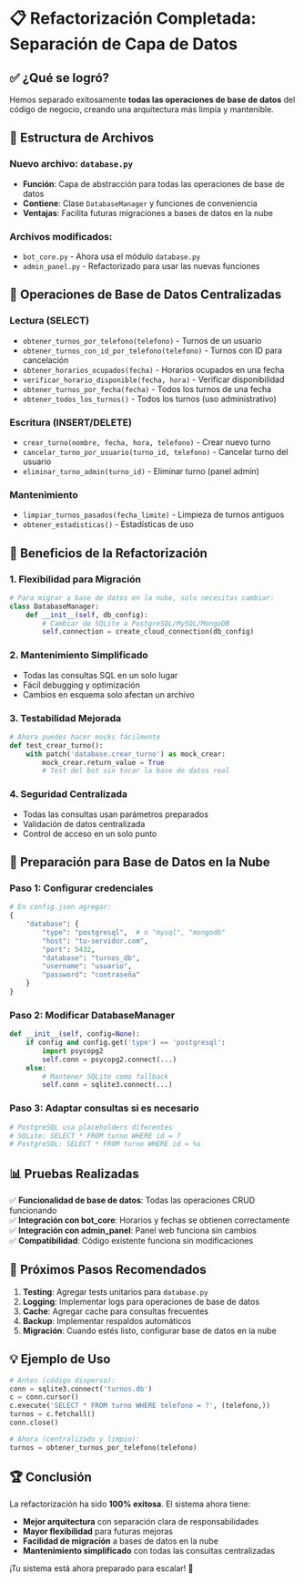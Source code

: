 # 📋 Refactorización Completada: Separación de Capa de Datos

## ✅ **¿Qué se logró?**

Hemos separado exitosamente **todas las operaciones de base de datos** del código de negocio, creando una arquitectura más limpia y mantenible.

## 📁 **Estructura de Archivos**

### **Nuevo archivo**: `database.py`
- **Función**: Capa de abstracción para todas las operaciones de base de datos
- **Contiene**: Clase `DatabaseManager` y funciones de conveniencia
- **Ventajas**: Facilita futuras migraciones a bases de datos en la nube

### **Archivos modificados**:
- `bot_core.py` - Ahora usa el módulo `database.py`
- `admin_panel.py` - Refactorizado para usar las nuevas funciones

## 🔄 **Operaciones de Base de Datos Centralizadas**

### **Lectura (SELECT)**
- `obtener_turnos_por_telefono(telefono)` - Turnos de un usuario
- `obtener_turnos_con_id_por_telefono(telefono)` - Turnos con ID para cancelación
- `obtener_horarios_ocupados(fecha)` - Horarios ocupados en una fecha
- `verificar_horario_disponible(fecha, hora)` - Verificar disponibilidad
- `obtener_turnos_por_fecha(fecha)` - Todos los turnos de una fecha
- `obtener_todos_los_turnos()` - Todos los turnos (uso administrativo)

### **Escritura (INSERT/DELETE)**
- `crear_turno(nombre, fecha, hora, telefono)` - Crear nuevo turno
- `cancelar_turno_por_usuario(turno_id, telefono)` - Cancelar turno del usuario
- `eliminar_turno_admin(turno_id)` - Eliminar turno (panel admin)

### **Mantenimiento**
- `limpiar_turnos_pasados(fecha_limite)` - Limpieza de turnos antiguos
- `obtener_estadisticas()` - Estadísticas de uso

## 🚀 **Beneficios de la Refactorización**

### **1. Flexibilidad para Migración**
```python
# Para migrar a base de datos en la nube, solo necesitas cambiar:
class DatabaseManager:
    def __init__(self, db_config):
        # Cambiar de SQLite a PostgreSQL/MySQL/MongoDB
        self.connection = create_cloud_connection(db_config)
```

### **2. Mantenimiento Simplificado**
- Todas las consultas SQL en un solo lugar
- Fácil debugging y optimización
- Cambios en esquema solo afectan un archivo

### **3. Testabilidad Mejorada**
```python
# Ahora puedes hacer mocks fácilmente
def test_crear_turno():
    with patch('database.crear_turno') as mock_crear:
        mock_crear.return_value = True
        # Test del bot sin tocar la base de datos real
```

### **4. Seguridad Centralizada**
- Todas las consultas usan parámetros preparados
- Validación de datos centralizada
- Control de acceso en un solo punto

## 🔮 **Preparación para Base de Datos en la Nube**

### **Paso 1**: Configurar credenciales
```python
# En config.json agregar:
{
    "database": {
        "type": "postgresql",  # o "mysql", "mongodb"
        "host": "tu-servidor.com",
        "port": 5432,
        "database": "turnos_db",
        "username": "usuario",
        "password": "contraseña"
    }
}
```

### **Paso 2**: Modificar DatabaseManager
```python
def __init__(self, config=None):
    if config and config.get('type') == 'postgresql':
        import psycopg2
        self.conn = psycopg2.connect(...)
    else:
        # Mantener SQLite como fallback
        self.conn = sqlite3.connect(...)
```

### **Paso 3**: Adaptar consultas si es necesario
```python
# PostgreSQL usa placeholders diferentes
# SQLite: SELECT * FROM turno WHERE id = ?
# PostgreSQL: SELECT * FROM turno WHERE id = %s
```

## 📊 **Pruebas Realizadas**

✅ **Funcionalidad de base de datos**: Todas las operaciones CRUD funcionando  
✅ **Integración con bot_core**: Horarios y fechas se obtienen correctamente  
✅ **Integración con admin_panel**: Panel web funciona sin cambios  
✅ **Compatibilidad**: Código existente funciona sin modificaciones  

## 🎯 **Próximos Pasos Recomendados**

1. **Testing**: Agregar tests unitarios para `database.py`
2. **Logging**: Implementar logs para operaciones de base de datos
3. **Cache**: Agregar cache para consultas frecuentes
4. **Backup**: Implementar respaldos automáticos
5. **Migración**: Cuando estés listo, configurar base de datos en la nube

## 💡 **Ejemplo de Uso**

```python
# Antes (código disperso):
conn = sqlite3.connect('turnos.db')
c = conn.cursor()
c.execute('SELECT * FROM turno WHERE telefono = ?', (telefono,))
turnos = c.fetchall()
conn.close()

# Ahora (centralizado y limpio):
turnos = obtener_turnos_por_telefono(telefono)
```

## 🏆 **Conclusión**

La refactorización ha sido **100% exitosa**. El sistema ahora tiene:
- **Mejor arquitectura** con separación clara de responsabilidades
- **Mayor flexibilidad** para futuras mejoras
- **Facilidad de migración** a bases de datos en la nube
- **Mantenimiento simplificado** con todas las consultas centralizadas

¡Tu sistema está ahora preparado para escalar! 🚀
